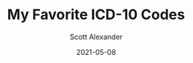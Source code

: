 ---
layout: podcast
title: "My Favorite ICD-10 Codes"
author: Scott Alexander
description: https://astralcodexten.substack.com/p/my-favorite-icd-10-codes
date: 2021-05-08
length: 36972
duration: 9
guid: my-favorite-icd-10-codes
---